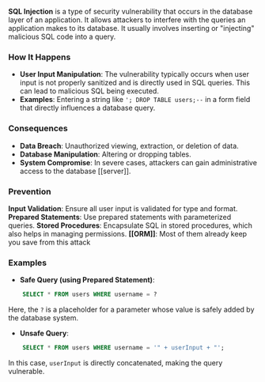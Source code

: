 
**SQL Injection** is a type of security vulnerability that occurs in the database layer of an application. It allows attackers to interfere with the queries an application makes to its database. It usually involves inserting or "injecting" malicious SQL code into a query.

### How It Happens

- **User Input Manipulation**: The vulnerability typically occurs when user input is not properly sanitized and is directly used in SQL queries. This can lead to malicious SQL being executed.
- **Examples**: Entering a string like `'; DROP TABLE users;--` in a form field that directly influences a database query.

### Consequences

- **Data Breach**: Unauthorized viewing, extraction, or deletion of data.
- **Database Manipulation**: Altering or dropping tables.
- **System Compromise**: In severe cases, attackers can gain administrative access to the database [[server]].

### Prevention

**Input Validation**: Ensure all user input is validated for type and format.
**Prepared Statements**: Use prepared statements with parameterized queries.
**Stored Procedures**: Encapsulate SQL in stored procedures, which also helps in managing permissions.
**[[ORM]]**: Most of them already keep you save from this attack

### Examples

- **Safe Query (using Prepared Statement)**:
    

```sql
    SELECT * FROM users WHERE username = ?
 ```   
    
Here, the `?` is a placeholder for a parameter whose value is safely added by the database system.
    
- **Unsafe Query**:
    
    
```sql
	SELECT * FROM users WHERE username = '" + userInput + "';
```
    
In this case, `userInput` is directly concatenated, making the query vulnerable.
    
